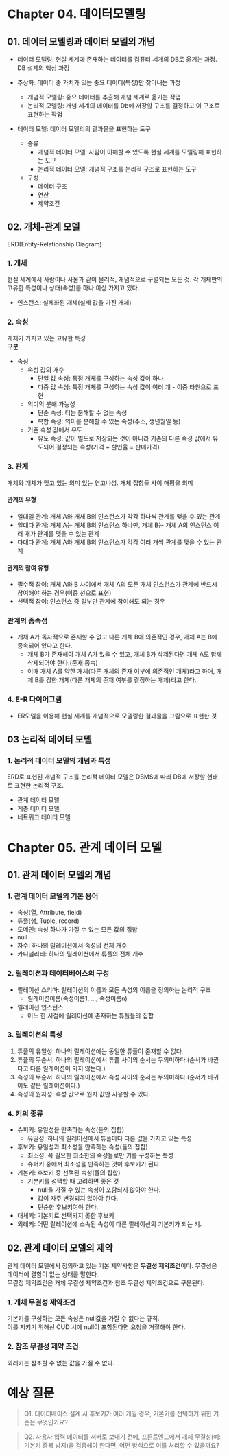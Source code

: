 # Chapter 04. 데이터모델링
## 01. 데이터 모델링과 데이터 모델의 개념
- 데이터 모델링: 현실 세계에 존재하는 데이터를 컴퓨터 세계의 DB로 옮기는 과정. DB 설계의 핵심 과정
- 추상화: 데이터 중 가치가 있는 중요 데이터(특징)만 찾아내는 과정
  - 개념적 모델링: 중요 데이터를 추출해 개념 세계로 옮기는 작업
  - 논리적 모델링: 개념 세계의 데이터를 Db에 저장할 구조를 결정하고 이 구조로 표현하는 작업

- 데이터 모델: 데이터 모델리의 결과물을 표현하는 도구
  - 종류
    - 개념적 데이터 모델: 사람이 이해할 수 있도록 현실 세계를 모델링해 표현하는 도구
    - 논리적 데이터 모델: 개념적 구조를 논리적 구조로 표현하는 도구
  - 구성
    - 데이터 구조
    - 연산
    - 제약조건
## 02. 개체-관계 모델
ERD(Entity-Relationship Diagram)
### 1. 개체
현실 세계에서 사람이나 사물과 같이 물리적, 개념적으로 구별되는 모든 것. 각 개체만의 고유한 특성이나 상태(속성)를 하나 이상 가지고 있다.
- 인스턴스: 실체화된 개체(실제 값을 가진 개체)

### 2. 속성
개체가 가지고 있는 고유한 특성  
**구분**
- 속성
  - 속성 값의 개수
    - 단일 값 속성: 특정 개체를 구성하는 속성 값이 하나
    - 다중 값 속성: 특정 개체를 구성하는 속성 값이 여러 개 - 이중 타원으로 표현
  - 의미의 분해 가능성
    - 단순 속성: 더는 분해할 수 없는 속성
    - 복합 속성: 의미를 분해할 수 있는 속성(주소, 생년월일 등)
  - 기존 속성 값에서 유도
    - 유도 속성: 값이 별도로 저장되는 것이 아니라 기존의 다른 속성 값에서 유도되어 결정되는 속성(가격 + 할인율 = 판매가격)  

### 3. 관계  
개체와 개체가 맺고 있는 의미 있는 연고나성. 개체 집함들 사이 매핑을 의미  

#### 관계의 유형
- 일대일 관계: 개체 A와 개체 B의 인스턴스가 각각 하나씩 관계를 맺을 수 있는 관계
- 일대다 관계: 개체 A는 개체 B의 인스턴스 하나만, 개체 B는 개체 A의 인스턴스 여러 개가 관계를 맺을 수 있는 관계
- 다대다 관계: 개체 A와 개체 B의 인스턴스가 각각 여러 개씩 관계를 맺을 수 있는 관계

#### 관계의 참여 유형
- 필수적 참여: 개체 A와 B 사이에서 개체 A의 모든 개체 인스턴스가 관계에 반드시 참여해야 하는 경우(이중 선으로 표현)
- 선택적 참여: 인스턴스 중 일부만 관게에 참여해도 되는 경우

### 관계의 종속성
- 개체 A가 독자적으로 존재할 수 없고 다른 개체 B에 의존적인 경우, 개체 A는 B에 종속되어 있다고 한다.
  - 개체 B가 존재해야 개체 A가 있을 수 있고, 개체 B가 삭제된다면 개체 A도 함께 삭제되어야 한다.(존재 종속)
  - 이때 개체 A를 약한 개체(다른 개체의 존재 여부에 의존적인 개체)라고 하며, 개체 B를 강한 개체(다른 개체의 존재 여부를 결정하는 개체)라고 한다.

### 4. E-R 다이어그램
- ER모델을 이용해 현실 세계를 개념적으로 모델링한 결과물을 그림으로 표현한 것

## 03 논리적 데이터 모델
### 1. 논리적 데이터 모델의 개념과 특성
ERD로 표현된 개념적 구조를 논리적 데이터 모델은 DBMS에 따라 DB에 저장할 현태로 표현한 논리적 구조.
- 관계 데이터 모델
- 게층 데이터 모델
- 네트워크 데이터 모델

# Chapter 05. 관계 데이터 모델
## 01. 관계 데이터 모델의 개념
### 1. 관계 데이터 모델의 기본 용어
- 속성(열, Attribute, field)
- 튜플(행, Tuple, record)
- 도메인: 속성 하나가 가질 수 있는 모든 값의 집합
- null
- 차수: 하나의 릴레이션에서 속성의 전체 개수
- 카디널리티: 하나의 릴레이션에서 튜플의 전체 개수

### 2. 릴레이션과 데이터베이스의 구성
- 릴레이션 스키마: 릴레이션의 이름과 모든 속성의 이름을 정의하는 논리적 구조
  - 릴레이션이름(속성이름1, ..., 속성이름n)
- 릴레이션 인스턴스
  - 어느 한 시점에 릴레이션에 존재하는 튜플들의 집합

### 3. 릴레이션의 특성
1. 튜플의 유일성: 하나의 릴레이션에는 동일한 튜플이 존재할 수 없다.
2. 튜플의 무순서: 하나의 릴레이션에서 튜플 사이의 순서는 무의미하다.(순서가 바뀐다고 다른 릴레이션이 되지 않는다.)
3. 속성의 무순서: 하나의 릴레이션에서 속성 사이의 순서는 무의미하다.(순서가 바뀌어도 같은 릴레이션이다.)
4. 속성의 원자성: 속성 값으로 원자 값만 사용할 수 있다.

### 4. 키의 종류
- 슈퍼키: 유일성을 만족하는 속성(들의 집합)
  - 유일성: 하나의 릴레이션에서 튜플마다 다른 값을 가지고 있는 특성
- 후보키: 유일성과 최소성을 만족하는 속성(들의 집합)
  - 최소성: 꼭 필요한 최소한의 속성들로만 키를 구성하는 특성
  - 슈퍼키 중에서 최소성을 만족하는 것이 후보키가 된다.
- 기본키: 후보키 중 선택된 속성(들의 집합)
  - 기본키를 성택할 때 고려하면 좋은 것
    - null을 가질 수 있는 속성이 포함되지 않아야 한다.
    - 값이 자주 변경되지 않아야 한다.
    - 단순한 후보키여야 한다.
- 대체키: 기본키로 선택되지 못한 후보키
- 외래키: 어떤 릴레이션에 소속된 속성이 다른 릴레이션의 기본키가 되는 키.

## 02. 관계 데이터 모델의 제약
관계 데이터 모델에서 정의하고 있는 기본 제약사항은 **무결성 제약조건**이다.
무결성은 데이터에 결함이 없는 상태를 말한다.  
무결정 제약조건은 개체 무결성 제약조건과 참조 무결성 제약조건으로 구분된다.

### 1. 개체 무결성 제약조건
기본키를 구성하는 모든 속성은 null값을 가질 수 없다는 규칙.  
이를 지키기 위해선 CUD 시에 null이 포함된다면 요청을 거절해야 한다.

### 2. 참조 무결성 제약 조건
외래키는 참조할 수 없는 값을 가질 수 없다.  


# 예상 질문
> Q1. 데이터베이스 설계 시 후보키가 여러 개일 경우, 기본키를 선택하기 위한 기준은 무엇인가요?

> Q2. 사용자 입력 데이터를 서버로 보내기 전에, 프론트엔드에서 개체 무결성(예: 기본키 중복 방지)을 검증해야 한다면, 어떤 방식으로 이를 처리할 수 있을까요?
